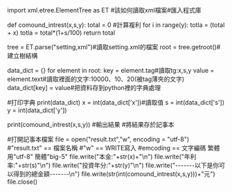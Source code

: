 import xml.etree.ElementTree as ET #該如何讀取xml檔案#匯入程式庫

def comound_intrest(x,s,y):
    total = 0 #計算複利
    for i in range(y):
        totla = (total + x)
        totla = total*(1+s/100)
    return total

tree = ET.parse("setting,xml")#讀取setting.xml的檔案
root = tree.getroot()#建立樹結構

data_dict = {}
for element in root:
    key = element.tag#讀取tg:x,s,y
    value = element.text#讀取裡面的文字:10000、10、20(被tag薄夾的文字)
    data_dict[key] = value#把資料存到python裡的字典處理

#打印字典
print(data_dict)
x = int(data_dict['x'])#讀取值
s = int(data_dict['s'])
y = int(data_dict['y'])

print(comound_intrest(x,s,y)) #輸出結果
#將結果存於記事本

#打開記事本檔案
file = open("result.txt","w", encoding = "utf-8")
#"result.txt" == 檔案名稱
#"w" == WRITE寫入
#emcoding == 文字編碼 繁體用"utf-8" 簡體"big-5"
file.write("本金:"+str(x)+"\n")
file.write("年利率:"+str(s)"\n")
file.write("投資年分:"+str(y)"\n")
file.write("-------以下是你可以得到的總金額-------\n")
file.write(str(int(comound_intrest(x,s,y)))+"元")
file.close()

